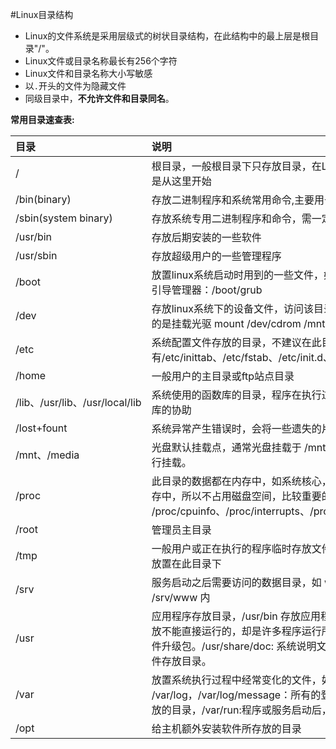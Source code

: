 #Linux目录结构

* Linux的文件系统是采用层级式的树状目录结构，在此结构中的最上层是根目录"/"。
* Linux文件或目录名称最长有256个字符
* Linux文件和目录名称大小写敏感
* 以`.`开头的文件为隐藏文件
* 同级目录中，**不允许文件和目录同名**。

**常用目录速查表:**

目录 | 说明
:-|:-
/ | 根目录，一般根目录下只存放目录，在Linux下有且只有一个根目录。所有的东西都是从这里开始
/bin(binary)|存放二进制程序和系统常用命令,主要用于具体应用
/sbin(system binary)|存放系统专用二进制程序和命令，需一定权限执行的命令
/usr/bin|存放后期安装的一些软件
/usr/sbin|存放超级用户的一些管理程序
/boot|放置linux系统启动时用到的一些文件，如Linux的内核文件：/boot/vmlinuz，系统引导管理器：/boot/grub
/dev|存放linux系统下的设备文件，访问该目录下某个文件，相当于访问某个设备，常用的是挂载光驱 mount /dev/cdrom /mnt
/etc|系统配置文件存放的目录，不建议在此目录下存放可执行文件，重要的配置文件有/etc/inittab、/etc/fstab、/etc/init.d、/etc/X11、/etc/sysconfig、/etc/xinetd.d 
/home|一般用户的主目录或ftp站点目录
/lib、/usr/lib、/usr/local/lib|系统使用的函数库的目录，程序在执行过程中，需要调用一些额外的参数时需要函数库的协助
/lost+fount|系统异常产生错误时，会将一些遗失的片段放置于此目录下
/mnt、/media|光盘默认挂载点，通常光盘挂载于 /mnt/cdrom 下，也不一定，可以选择任意位置进行挂载。 
/proc|此目录的数据都在内存中，如系统核心，外部设备，网络状态，由于数据都存放于内存中，所以不占用磁盘空间，比较重要的目录有 /proc/cpuinfo、/proc/interrupts、/proc/dma、/proc/ioports、/proc/net/* 等
/root|管理员主目录
/tmp|一般用户或正在执行的程序临时存放文件的目录，任何人都可以访问，重要数据不可放置在此目录下
/srv|服务启动之后需要访问的数据目录，如 www 服务需要访问的网页数据存放在 /srv/www 内
/usr|应用程序存放目录，/usr/bin 存放应用程序，/usr/share 存放共享数据，/usr/lib 存放不能直接运行的，却是许多程序运行所必需的一些函数库文件。/usr/local: 存放软件升级包。/usr/share/doc: 系统说明文件存放目录。/usr/share/man: 程序说明文件存放目录。
/var|放置系统执行过程中经常变化的文件，如随时更改的日志文件 /var/log，/var/log/message：所有的登录文件存放目录，/var/spool/mail：邮件存放的目录，/var/run:程序或服务启动后，其PID存放在该目录下
/opt|给主机额外安装软件所存放的目录